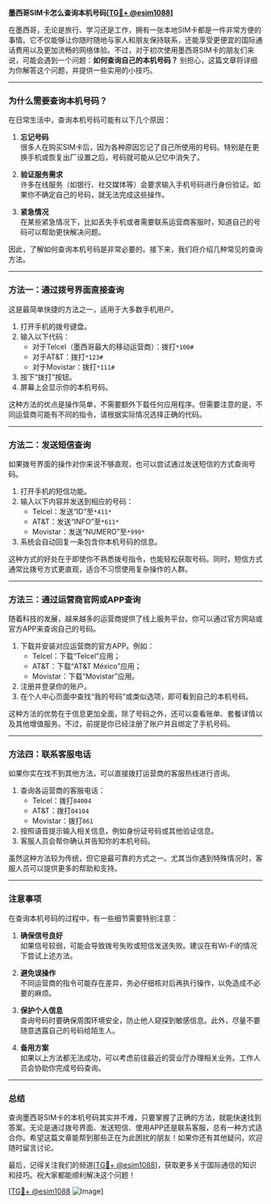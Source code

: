 **墨西哥SIM卡怎么查询本机号码[[TG💪+ @esim1088](https://t.me/s/esim1088)]**

在墨西哥，无论是旅行、学习还是工作，拥有一张本地SIM卡都是一件非常方便的事情。它不仅能够让你随时随地与家人和朋友保持联系，还能享受更便宜的国际通话费用以及更加流畅的网络体验。不过，对于初次使用墨西哥SIM卡的朋友们来说，可能会遇到一个问题：**如何查询自己的本机号码？** 别担心，这篇文章将详细为你解答这个问题，并提供一些实用的小技巧。

---

### **为什么需要查询本机号码？**

在日常生活中，查询本机号码可能有以下几个原因：

1. **忘记号码**  
   很多人在购买SIM卡后，因为各种原因忘记了自己所使用的号码。特别是在更换手机或恢复出厂设置之后，号码就可能从记忆中消失了。

2. **验证服务需求**  
   许多在线服务（如银行、社交媒体等）会要求输入手机号码进行身份验证。如果你不确定自己的号码，就无法完成这些操作。

3. **紧急情况**  
   在某些紧急情况下，比如丢失手机或者需要联系运营商客服时，知道自己的号码可以帮助更快解决问题。

因此，了解如何查询本机号码是非常必要的。接下来，我们将介绍几种常见的查询方法。

---

### **方法一：通过拨号界面直接查询**

这是最简单快捷的方法之一，适用于大多数手机用户。

1. 打开手机的拨号键盘。
2. 输入以下代码：
   - 对于Telcel（墨西哥最大的移动运营商）：拨打`*100#`
   - 对于AT&T：拨打`*123#`
   - 对于Movistar：拨打`*111#`
3. 按下“拨打”按钮。
4. 屏幕上会显示你的本机号码。

这种方法的优点是操作简单，不需要额外下载任何应用程序。但需要注意的是，不同运营商可能有不同的指令，请根据实际情况选择正确的代码。

---

### **方法二：发送短信查询**

如果拨号界面的操作对你来说不够直观，也可以尝试通过发送短信的方式查询号码。

1. 打开手机的短信功能。
2. 输入以下内容并发送到相应的号码：
   - Telcel：发送“ID”至`*411*`
   - AT&T：发送“INFO”至`*611*`
   - Movistar：发送“NUMERO”至`*999*`
3. 系统会自动回复一条包含你本机号码的信息。

这种方式的好处在于即使你不熟悉拨号指令，也能轻松获取号码。同时，短信方式通常比拨号方式更直观，适合不习惯使用复杂操作的人群。

---

### **方法三：通过运营商官网或APP查询**

随着科技的发展，越来越多的运营商提供了线上服务平台。你可以通过官方网站或官方APP来查询自己的号码。

1. 下载并安装对应运营商的官方APP。例如：
   - Telcel：下载“Telcel”应用；
   - AT&T：下载“AT&T México”应用；
   - Movistar：下载“Movistar”应用。
2. 注册并登录你的账户。
3. 在个人中心页面中查找“我的号码”或类似选项，即可看到自己的本机号码。

这种方法的优势在于信息更加全面，除了号码之外，还可以查看账单、套餐详情以及其他增值服务。不过，前提是你已经注册了账户并且绑定了手机号码。

---

### **方法四：联系客服电话**

如果你实在找不到其他方法，可以直接拨打运营商的客服热线进行咨询。

1. 查询各运营商的客服电话：
   - Telcel：拨打`04004`
   - AT&T：拨打`04104`
   - Movistar：拨打`061`
2. 按照语音提示输入相关信息，例如身份证号码或其他验证信息。
3. 客服人员会帮你确认并告知你的本机号码。

虽然这种方法较为传统，但它是最可靠的方式之一。尤其当你遇到特殊情况时，客服人员可以提供更多的帮助和支持。

---

### **注意事项**

在查询本机号码的过程中，有一些细节需要特别注意：

1. **确保信号良好**  
   如果信号较弱，可能会导致拨号失败或短信发送失败。建议在有Wi-Fi的情况下尝试上述方法。

2. **避免误操作**  
   不同运营商的指令可能存在差异，务必仔细核对后再执行操作，以免造成不必要的麻烦。

3. **保护个人信息**  
   查询号码时要确保周围环境安全，防止他人窥探到敏感信息。此外，尽量不要随意透露自己的号码给陌生人。

4. **备用方案**  
   如果以上方法都无法成功，可以考虑前往最近的营业厅办理相关业务。工作人员会协助你完成号码查询。

---

### **总结**

查询墨西哥SIM卡的本机号码其实并不难，只要掌握了正确的方法，就能快速找到答案。无论是通过拨号界面、发送短信、使用APP还是联系客服，总有一种方式适合你。希望这篇文章能帮到那些正在为此困扰的朋友！如果你还有其他疑问，欢迎随时留言讨论。

最后，记得关注我们的频道[[TG💪+ @esim1088](https://t.me/s/esim1088)]，获取更多关于国际通信的知识和技巧。祝大家都能顺利解决这个问题！

[[TG💪+ @esim1088](https://t.me/s/esim1088) ![Image](https://i.postimg.cc/4NQfJmqS/Snipaste-2025-05-13-00-14-12.png)]